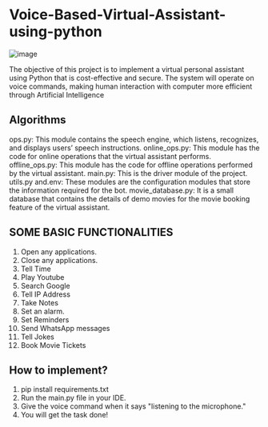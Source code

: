 # Voice-Based-Virtual-Assistant-using-python
![image](https://github.com/tanushreego/Voice-Based-Virtual-Assistant-using-python/assets/73837073/015a446e-52ac-4b74-aa8c-3f3cacda1203)


The objective of this project is to implement a virtual personal assistant using Python that is cost-effective and secure.
The system will operate on voice commands, making human interaction with computer more efficient through Artificial Intelligence

## Algorithms
ops.py: This module contains the speech engine, which listens, recognizes, and displays users’ speech instructions.
online_ops.py: This module has the code for online operations that the virtual assistant performs.
offline_ops.py: This module has the code for offline operations performed by the virtual assistant.
main.py: This is the driver module of the project.
utils.py and.env: These modules are the configuration modules that store the information required for the bot.
movie_database.py: It is a small database that contains the details of demo movies for the movie booking feature of the virtual assistant.

## SOME BASIC FUNCTIONALITIES
1. Open any applications.
2. Close any applications.
3. Tell Time
4. Play Youtube
5. Search Google 
6. Tell IP Address 
7. Take Notes 
8. Set an alarm.
9. Set Reminders
10. Send WhatsApp messages
11. Tell Jokes
12. Book Movie Tickets

## How to implement?

1. pip install requirements.txt
2. Run the main.py file in your IDE.
3. Give the voice command when it says "listening to the microphone."
4. You will get the task done!
